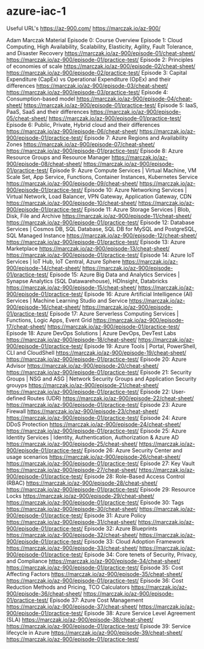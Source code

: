 # azure-iac-1

Useful URL's
https://az-900.com/
https://marczak.io/az-900/

Adam Marczak Material
Episode 0: Course Overview
Episode 1: Cloud Computing, High Availability, Scalability, Elasticity, Agility, Fault Tolerance, and Disaster Recovery
 https://marczak.io/az-900/episode-01/cheat-sheet/
 https://marczak.io/az-900/episode-01/practice-test/
Episode 2: Principles of economies of scale
 https://marczak.io/az-900/episode-02/cheat-sheet/
 https://marczak.io/az-900/episode-02/practice-test/
Episode 3: Capital Expenditure (CapEx) vs Operational Expenditure (OpEx) and their differences
 https://marczak.io/az-900/episode-03/cheat-sheet/
 https://marczak.io/az-900/episode-03/practice-test/
Episode 4: Consumption-based model
 https://marczak.io/az-900/episode-04/cheat-sheet/
 https://marczak.io/az-900/episode-01/practice-test/
Episode 5: IaaS, PaaS, SaaS and their differences
 https://marczak.io/az-900/episode-05/cheat-sheet/
 https://marczak.io/az-900/episode-01/practice-test/
Episode 6: Public, Private, Hybrid cloud and their differences
 https://marczak.io/az-900/episode-06/cheat-sheet/
 https://marczak.io/az-900/episode-01/practice-test/
Episode 7: Azure Regions and Availability Zones
 https://marczak.io/az-900/episode-07/cheat-sheet/
 https://marczak.io/az-900/episode-01/practice-test/
Episode 8: Azure Resource Groups and Resource Manager
 https://marczak.io/az-900/episode-08/cheat-sheet/
 https://marczak.io/az-900/episode-01/practice-test/
Episode 9: Azure Compute Services | Virtual Machine, VM Scale Set, App Service, Functions, Container Instances, Kubernetes Service
 https://marczak.io/az-900/episode-09/cheat-sheet/
 https://marczak.io/az-900/episode-01/practice-test/
Episode 10: Azure Networking Services | Virtual Network, Load Balancer, VPN Gateway, Application Gateway, CDN
 https://marczak.io/az-900/episode-10/cheat-sheet/
 https://marczak.io/az-900/episode-01/practice-test/
Episode 11: Azure Storage Services | Blob, Disk, File and Archive
 https://marczak.io/az-900/episode-11/cheat-sheet/
 https://marczak.io/az-900/episode-01/practice-test/
Episode 12: Database Services | Cosmos DB, SQL Database, SQL DB for MySQL and PostgreSQL, SQL Managed Instance
 https://marczak.io/az-900/episode-12/cheat-sheet/
 https://marczak.io/az-900/episode-01/practice-test/
Episode 13: Azure Marketplace
 https://marczak.io/az-900/episode-13/cheat-sheet/
 https://marczak.io/az-900/episode-01/practice-test/
Episode 14: Azure IoT Services | IoT Hub, IoT Central, Azure Sphere
 https://marczak.io/az-900/episode-14/cheat-sheet/
 https://marczak.io/az-900/episode-01/practice-test/
Episode 15: Azure Big Data and Analytics Services | Synapse Analytics (SQL Datawarehouse), HDInsight, Databricks
 https://marczak.io/az-900/episode-15/cheat-sheet/
 https://marczak.io/az-900/episode-01/practice-test/
Episode 16: Azure Artificial Intelligence (AI) Services | Machine Learning Studio and Service
 https://marczak.io/az-900/episode-16/cheat-sheet/
 https://marczak.io/az-900/episode-01/practice-test/
Episode 17: Azure Serverless Computing Services | Functions, Logic Apps, Event Grid
 https://marczak.io/az-900/episode-17/cheat-sheet/
 https://marczak.io/az-900/episode-01/practice-test/
Episode 18: Azure DevOps Solutions | Azure DevOps, DevTest Labs
 https://marczak.io/az-900/episode-18/cheat-sheet/
 https://marczak.io/az-900/episode-01/practice-test/
Episode 19: Azure Tools | Portal, PowerShell, CLI and CloudShell
 https://marczak.io/az-900/episode-19/cheat-sheet/
 https://marczak.io/az-900/episode-01/practice-test/
Episode 20: Azure Advisor
 https://marczak.io/az-900/episode-20/cheat-sheet/
 https://marczak.io/az-900/episode-01/practice-test/
Episode 21: Security Groups | NSG and ASG | Network Security Groups and Application Security grouyps
 https://marczak.io/az-900/episode-21/cheat-sheet/
 https://marczak.io/az-900/episode-01/practice-test/
Episode 22: User-defined Routes (UDR)
 https://marczak.io/az-900/episode-22/cheat-sheet/
 https://marczak.io/az-900/episode-01/practice-test/
Episode 23: Azure Firewall
 https://marczak.io/az-900/episode-23/cheat-sheet/
 https://marczak.io/az-900/episode-01/practice-test/
Episode 24: Azure DDoS Protection
 https://marczak.io/az-900/episode-24/cheat-sheet/
 https://marczak.io/az-900/episode-01/practice-test/
Episode 25: Azure Identity Services | Identity, Authentication, Authorization & Azure AD
 https://marczak.io/az-900/episode-25/cheat-sheet/
 https://marczak.io/az-900/episode-01/practice-test/
Episode 26: Azure Security Center and usage scenarios
 https://marczak.io/az-900/episode-26/cheat-sheet/
 https://marczak.io/az-900/episode-01/practice-test/
Episode 27: Key Vault
 https://marczak.io/az-900/episode-27/cheat-sheet/
 https://marczak.io/az-900/episode-01/practice-test/
Episode 28: Role-Based Access Control (RBAC)
 https://marczak.io/az-900/episode-28/cheat-sheet/
 https://marczak.io/az-900/episode-01/practice-test/
Episode 29: Resource Locks
 https://marczak.io/az-900/episode-29/cheat-sheet/
 https://marczak.io/az-900/episode-01/practice-test/
Episode 30: Tags
 https://marczak.io/az-900/episode-30/cheat-sheet/
 https://marczak.io/az-900/episode-01/practice-test/
Episode 31: Azure Policy
 https://marczak.io/az-900/episode-31/cheat-sheet/
 https://marczak.io/az-900/episode-01/practice-test/
Episode 32: Azure Blueprints
 https://marczak.io/az-900/episode-32/cheat-sheet/
 https://marczak.io/az-900/episode-01/practice-test/
Episode 33: Cloud Adoption Framework
 https://marczak.io/az-900/episode-33/cheat-sheet/
 https://marczak.io/az-900/episode-01/practice-test/
Episode 34: Core tenets of Security, Privacy, and Compliance
 https://marczak.io/az-900/episode-34/cheat-sheet/
 https://marczak.io/az-900/episode-01/practice-test/
Episode 35: Cost Affecting Factors
 https://marczak.io/az-900/episode-35/cheat-sheet/
 https://marczak.io/az-900/episode-01/practice-test/
Episode 36: Cost Reduction Methods and Pricing, TCO Calculators
 https://marczak.io/az-900/episode-36/cheat-sheet/
 https://marczak.io/az-900/episode-01/practice-test/
Episode 37: Azure Cost Management
 https://marczak.io/az-900/episode-37/cheat-sheet/
 https://marczak.io/az-900/episode-01/practice-test/
Episode 38: Azure Service Level Agreement (SLA)
 https://marczak.io/az-900/episode-38/cheat-sheet/
 https://marczak.io/az-900/episode-01/practice-test/
Episode 39: Service lifecycle in Azure
 https://marczak.io/az-900/episode-39/cheat-sheet/
 https://marczak.io/az-900/episode-01/practice-test/

